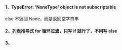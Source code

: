 
#### 1、TypeError: 'NoneType' object is not subscriptable

else 不返回 None，而是返回空字符串  


#### 2、列表推导式 for 循环过滤，只写 if 就行了，不用写 else  


#### 3、  


